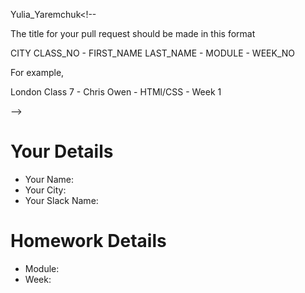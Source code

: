 Yulia_Yaremchuk<!--

The title for your pull request should be made in this format

CITY CLASS_NO - FIRST_NAME LAST_NAME - MODULE - WEEK_NO

For example,

London Class 7 - Chris Owen - HTMl/CSS - Week 1

-->

# Your Details

- Your Name:
- Your City:
- Your Slack Name:

# Homework Details

- Module:
- Week:
